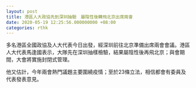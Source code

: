```yaml
---
layout: post
title: 港區人大政協先到深圳抽驗　屬陰性後轉飛北京出席兩會
date: 2020-05-19 12:25:56.000000000 +08:00
categories: rthk
---
```


多名港區全國政協及人大代表今日出發，經深圳前往北京準備出席兩會會議。港區人大代表馬逢國表示，大隊先在深圳抽樣檢驗，結果屬陰性後再飛北京；與會期間，大會將實施封閉式管理。

他又估計，今年兩會熱門議題主要圍繞疫情；至於23條立法，相信都會有委員及代表發表意見。
